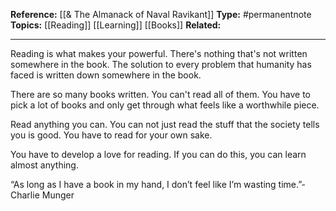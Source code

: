 
**Reference:** [[& The Almanack of Naval Ravikant]]
**Type:** #permanentnote 
**Topics:** [[Reading]] [[Learning]] [[Books]]
**Related:**

----


Reading is what makes your powerful. There's nothing that's not written somewhere in the book. The solution to every problem that humanity has faced is written down somewhere in the book.

There are so many books written. You can't read all of them. You have to pick a lot of books and only get through what feels like a worthwhile piece. 

Read anything you can. You can not just read the stuff that the society tells you is good. You have to read for your own sake. 

You have to develop a love for reading. If you can do this, you can learn almost anything.


“As long as I have a book in my hand, I don’t feel like I’m wasting time.”- Charlie Munger